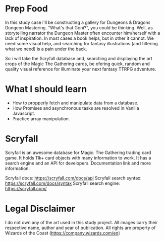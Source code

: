 # Prep Food

In this study case i'll be constructing a gallery for Dungeons & Dragons Dungeon Mastering. "What's that Goni?", you could be thinking. Well, as storytelling narrator the Dungeon Master often encounter him/herself with a lack of inspiration. In most cases a book helps, but in other it cannot. We need some visual help, and searching for fantasy illustrations (and filtering what we need) is a pain under the back. 

So i will take the Scryfall database and, searching and displaying the art crops of the Magic The Gathering cards, be ofering quick, random and quality visual reference for illuminate your next fantasy TTRPG adventure.

# What I should learn

- How to propperly fetch and manipulate data from a database.
- How Promises and asynchronous tasks are resolved in Vanilla Javascript.
- Practice array manipulation.

# Scryfall

Scryfall is an awesome database for Magic: The Gathering trading card game. It holds 11k+ card objects with many information to work. It has a search engine and an API for developers. Documentation link and more information:

Scryfall docs: https://scryfall.com/docs/api
Scryfall search syntax: https://scryfall.com/docs/syntax
Scryfall search engine: https://scryfall.com/

# Legal Disclaimer

I do not own any of the art used in this study project. All images carry their respective name, author and year of publication. All rights are property of Wizards of the Coast (https://company.wizards.com/en)
